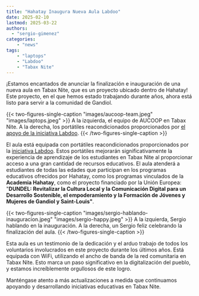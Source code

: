 ```yaml
---
title: "Hahatay Inaugura Nueva Aula Labdoo"
date: 2025-02-10
lastmod: 2025-03-22
authors: 
  - "sergio-gimenez"  
categories:
    - "news"
tags:
    - "laptops"
    - "Labdoo"
    - "Tabax Nite"
---
```


¡Estamos encantados de anunciar la finalización e inauguración de una nueva aula en Tabax Nite, que es un proyecto ubicado dentro de Hahatay! Este proyecto, en el que hemos estado trabajando durante años, ahora está listo para servir a la comunidad de Gandiol.

{{< two-figures-single-caption "images/aucoop-team.jpeg" "images/laptops.jpeg" >}}
A la izquierda, el equipo de AUCOOP en Tabax Nite. A la derecha, los portátiles reacondicionados proporcionados por [el apoyo de la iniciativa Labdoo](https://platform.labdoo.org/edoovillage?e=108374).
{{< /two-figures-single-caption >}}

El aula está equipada con portátiles reacondicionados proporcionados por la [iniciativa Labdoo](https://platform.labdoo.org/edoovillage?e=108374). Estos portátiles mejorarán significativamente la experiencia de aprendizaje de los estudiantes en Tabax Nite al proporcionar acceso a una gran cantidad de recursos educativos. El aula atenderá a estudiantes de todas las edades que participan en los programas educativos ofrecidos por Hahatay, como los programas vinculados de la **Academia Hahatay**, como el proyecto financiado por la Unión Europea: "**DUNDEL: Revitalizar la Cultura Local y la Comunicación Digital para un Desarrollo Sostenible, el empoderamiento y la Formación de Jóvenes y Mujeres de Gandiol y Saint-Louis"**.

{{< two-figures-single-caption "images/sergio-hablando-inauguracion.jpeg" "images/sergio-happy.jpeg" >}}
A la izquierda, Sergio hablando en la inauguración. A la derecha, un Sergio feliz celebrando la finalización del aula.
{{< /two-figures-single-caption >}}

Esta aula es un testimonio de la dedicación y el arduo trabajo de todos los voluntarios involucrados en este proyecto durante los últimos años. Está equipada con WiFi, utilizando el ancho de banda de la red comunitaria en Tabax Nite. Esto marca un paso significativo en la digitalización del pueblo, y estamos increíblemente orgullosos de este logro.

Manténgase atento a más actualizaciones a medida que continuamos apoyando y desarrollando iniciativas educativas en Tabax Nite.